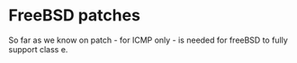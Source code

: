 # FreeBSD patches

So far as we know on patch - for ICMP only - is needed for freeBSD
to fully support class e.
